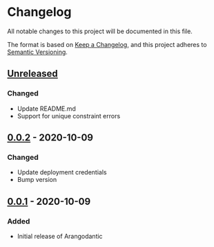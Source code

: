 # Changelog

All notable changes to this project will be documented in this file.

The format is based on [Keep a Changelog](https://keepachangelog.com/en/1.1.0/),
and this project adheres to
[Semantic Versioning](https://semver.org/spec/v2.0.0.html).

## [Unreleased]

### Changed
- Update README.md
- Support for unique constraint errors

## [0.0.2] - 2020-10-09

### Changed

- Update deployment credentials
- Bump version

## [0.0.1] - 2020-10-09

### Added

- Initial release of Arangodantic

[Unreleased]: https://github.com/digitalliving/arangodantic/compare/0.0.2...HEAD
[0.0.2]: https://github.com/digitalliving/arangodantic/compare/0.0.1...0.0.2
[0.0.1]: https://github.com/digitalliving/arangodantic/releases/tag/0.0.1
